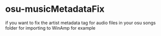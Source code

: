 # osu-musicMetadataFix
if you want to fix the artist metadata tag for audio files in your osu songs folder for importing to WinAmp for example
